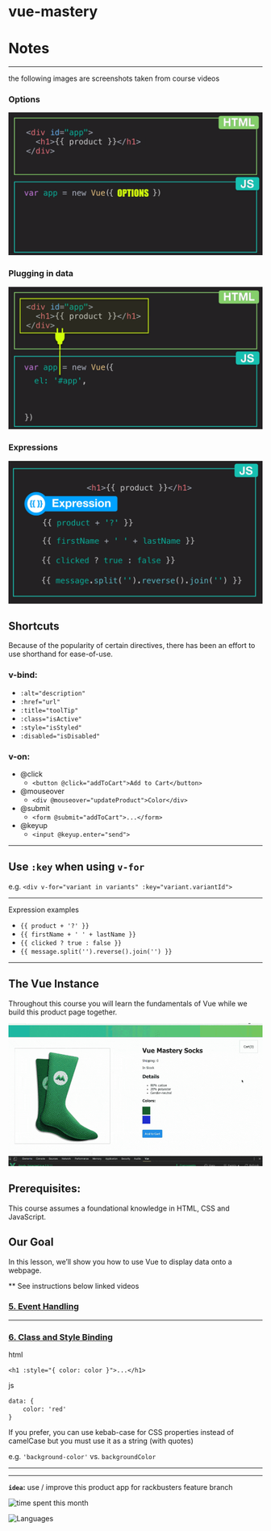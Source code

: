 # vue-mastery

# Notes

---
the following images are screenshots taken from course videos
### Options
![options](screens/1-options.png)

### Plugging in data
![plug-in data](screens/2-plug.png)

### Expressions
![expressions](screens/expressions.png)


## Shortcuts

Because of the popularity of certain directives, there has been an effort to use shorthand for ease-of-use.

### v-bind:

- `:alt="description"`
- `:href="url"`
- `:title="toolTip"`
- `:class="isActive"`
- `:style="isStyled"`
- `:disabled="isDisabled"`

### v-on:

- @click
	- `<button @click="addToCart">Add to Cart</button>`
- @mouseover
	- `<div @mouseover="updateProduct">Color</div>`
- @submit
	- `<form @submit="addToCart">...</form>`
- @keyup
	- `<input @keyup.enter="send">`

---

## Use `:key` when using `v-for`

e.g. `<div v-for="variant in variants" :key="variant.variantId">`

---

Expression examples

 * `{{ product + '?' }}`
 * `{{ firstName + ' ' + lastName }}`
 * `{{ clicked ? true : false }}`
 * `{{ message.split('').reverse().join('') }}`

---

## The Vue Instance

Throughout this course you will learn the fundamentals of Vue while we build this product page together.

![sock store](screens/sock-store.gif)


## Prerequisites:
This course assumes a foundational knowledge in HTML, CSS and JavaScript.

## Our Goal
In this lesson, we’ll show you how to use Vue to display data onto a webpage.

** See instructions below linked videos
### [5. Event Handling](https://www.vuemastery.com/courses/intro-to-vue-js/event-handling)

---

### [6. Class and Style Binding](https://www.vuemastery.com/courses/intro-to-vue-js/class-&-style-binding)

html
```
<h1 :style="{ color: color }">...</h1>
```

js
```
data: {
	color: 'red'
}
```

If you prefer, you can use kebab-case for CSS properties instead of camelCase but you must use it as a string (with quotes)

e.g. `'background-color'` vs. `backgroundColor`

---
---
**`idea`:** use / improve this product app for rackbusters feature branch


![time spent this month](https://wakatime.com/share/@9ac7f693-72d1-4439-bcde-eb86dab1b64c/3a3f7284-e29b-4eb8-8a36-7c61a34e95c6.png)

![Languages](https://wakatime.com/share/@9ac7f693-72d1-4439-bcde-eb86dab1b64c/d7324e7b-c43c-47ff-931b-d17fba5c55bd.png)

<!-- 1. <a href="https://wakatime.com"><img src="https://wakatime.com/share/@9ac7f693-72d1-4439-bcde-eb86dab1b64c/3a3f7284-e29b-4eb8-8a36-7c61a34e95c6.png" /></a> -->

<!-- 2. <a href="https://wakatime.com"><img src="https://wakatime.com/share/@9ac7f693-72d1-4439-bcde-eb86dab1b64c/3a3f7284-e29b-4eb8-8a36-7c61a34e95c6.png" /></a> -->